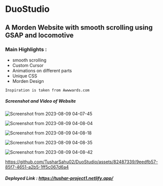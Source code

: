 # DuoStudio

## A Morden Website with smooth scrolling using GSAP and locomotive



### Main Highlights :

- smooth scrolling
- Custom Cursor
- Animations on different parts
- Unique CSS 
- Morden Design

`Inspiration is taken from Awwwards.com`

##### Screenshot and Video of Website

![Screenshot from 2023-08-09 04-07-45](https://github.com/TusharSahu02/DuoStudio/assets/82487339/21dbae28-833d-4b3a-b456-fe508bccb58d)

![Screenshot from 2023-08-09 04-08-04](https://github.com/TusharSahu02/DuoStudio/assets/82487339/06a6be53-5968-4681-abe3-0131081c3d1a)

![Screenshot from 2023-08-09 04-08-18](https://github.com/TusharSahu02/DuoStudio/assets/82487339/206d6e7d-a2f1-4c38-ab9c-3a7141446b48)

![Screenshot from 2023-08-09 04-08-35](https://github.com/TusharSahu02/DuoStudio/assets/82487339/9bbc8003-7898-443c-a32c-2cde390d36a3)

![Screenshot from 2023-08-09 04-08-42](https://github.com/TusharSahu02/DuoStudio/assets/82487339/e35d90d8-3c78-41c8-9c85-0c40a2568a2d)



https://github.com/TusharSahu02/DuoStudio/assets/82487339/9eedfb57-85f7-4651-a2b5-1ff5c067d6a4



##### Deployed Link : https://tushar-project1.netlify.app/

